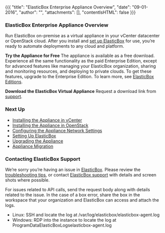 {{{
"title": "ElasticBox Enterprise Appliance Overview",
"date": "09-01-2016",
"author": "",
"attachments": [],
"contentIsHTML": false
}}}

### ElasticBox Enterprise Appliance Overview
Run ElasticBox on-premise as a virtual appliance in your vCenter datacenter or OpenStack cloud. After you install and [set up ElasticBox](https://www.ctl.io/knowledge-base/ElasticBox/appliance-initialsetup.md/) for use, you’re ready to automate deployments to any cloud and platform.

**Try the Appliance for Free**
The appliance is available as a free download. Experience all the same functionality as the paid Enterprise Edition, except for advanced features like managing your ElasticBox organization, sharing and monitoring resources, and deploying to private clouds. To get these features, upgrade to the Enterprise Edition. To learn more, see [ElasticBox Editions](https://www.ctl.io/knowledge-base/ElasticBox/about-elasticbox-editions.md/).

**Download the ElasticBox Virtual Appliance**
Request a download link from [support](mailto:support@elasticbox.com).

### Next Up
* [Installing the Appliance in vCenter](https://www.ctl.io/knowledge-base/ElasticBox/appliance-vsphere.md/)
* [Installing the Appliance in OpenStack](https://www.ctl.io/knowledge-base/ElasticBox/appliance-openstack.md/)
* [Configuring the Appliance Network Settings](https://www.ctl.io/knowledge-base/ElasticBox/appliance-networking.md/)
* [Setting Up ElasticBox](https://www.ctl.io/knowledge-base/ElasticBox/appliance-initialsetup.md/)
* [Upgrading the Appliance](https://www.ctl.io/knowledge-base/ElasticBox/appliance-upgrading.md/)
* [Appliance Migration](https://www.ctl.io/knowledge-base/ElasticBox/appliance-migration.md/)

### Contacting ElasticBox Support
We’re sorry you’re having an issue in [ElasticBox](https://www.ctl.io/elasticbox/). Please review the [troubleshooting tips](https://elasticbox.com/documentation/troubleshooting/troubleshooting-tips/), or contact [ElasticBox support](mailto:support@elasticbox.com) with details and screen shots where possible.

For issues related to API calls, send the request body along with details related to the issue. In the case of a box error, share the box in the workspace that your organization and ElasticBox can access and attach the logs.
* Linux: SSH and locate the log at /var/log/elasticbox/elasticbox-agent.log
* Windows: RDP into the instance to locate the log at ProgramDataElasticBoxLogselasticbox-agent.log
